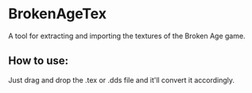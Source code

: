 # BrokenAgeTex
 A tool for extracting and importing the textures of the Broken Age game.

## How to use:
Just drag and drop the .tex or .dds file and it'll convert it accordingly.
